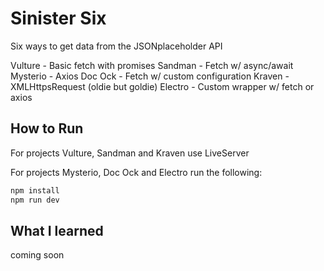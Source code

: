 # Sinister Six

Six ways to get data from the JSONplaceholder API

Vulture - Basic fetch with promises
Sandman - Fetch w/ async/await
Mysterio - Axios
Doc Ock - Fetch w/ custom configuration
Kraven - XMLHttpsRequest (oldie but goldie)
Electro - Custom wrapper w/ fetch or axios

## How to Run

For projects Vulture, Sandman and Kraven use LiveServer

For projects Mysterio, Doc Ock and Electro run the following:

```bash
npm install
npm run dev
```

## What I learned

coming soon
